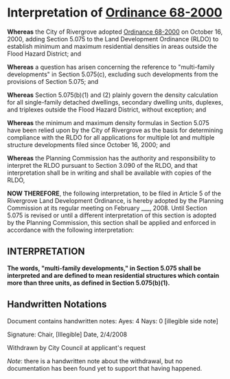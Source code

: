 # Interpretation of [Ordinance 68-2000](../ordinances/2000-Ord-68-2000-Metro-Compliance.md)

**Whereas** the City of Rivergrove adopted [Ordinance 68-2000](../ordinances/2000-Ord-68-2000-Metro-Compliance.md) on October 16, 2000, adding Section 5.075 to the Land Development Ordinance (RLDO) to establish minimum and maximum residential densities in areas outside the Flood Hazard District; and

**Whereas** a question has arisen concerning the reference to "multi-family developments" in Section 5.075(c), excluding such developments from the provisions of Section 5.075; and

**Whereas** Section 5.075(b)(1) and (2) plainly govern the density calculation for all single-family detached dwellings, secondary dwelling units, duplexes, and triplexes outside the Flood Hazard District, without exception; and

**Whereas** the minimum and maximum density formulas in Section 5.075 have been relied upon by the City of Rivergrove as the basis for determining compliance with the RLDO for all applications for multiple lot and multiple structure developments filed since October 16, 2000; and

**Whereas** the Planning Commission has the authority and responsibility to interpret the RLDO pursuant to Section 3.090 of the RLDO, and that interpretation shall be in writing and shall be available with copies of the RLDO,

**NOW THEREFORE**, the following interpretation, to be filed in Article 5 of the Rivergrove Land Development Ordinance, is hereby adopted by the Planning Commission at its regular meeting on February \_\_\_, 2008. Until Section 5.075 is revised or until a different interpretation of this section is adopted by the Planning Commission, this section shall be applied and enforced in accordance with the following interpretation:

## INTERPRETATION

**The words, "multi-family developments," in Section 5.075 shall be interpreted and are defined to mean residential structures which contain more than three units, as defined in Section 5.075(b)(1).**

## Handwritten Notations

Document contains handwritten notes:
Ayes: 4
Nays: 0 [illegible side note]

Signature:
Chair, [Illegible]
Date, 2/4/2008

Withdrawn by City Council at applicant's request

_Note_: there is a handwritten note about the withdrawal, but no documentation has been found yet to support that having happened.

